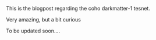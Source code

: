 This is the blogpost regarding the coho darkmatter-1 tesnet.

Very amazing, but a bit curious

To be updated soon....
